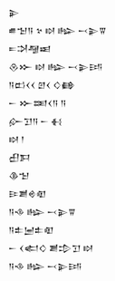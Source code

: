<div class='block'>
<div class='line'>𒉌</div>
<div class='line'>𒌑𒈠𒀀 𒆳 𒊭 𒈗 𒁁𒉌𒐊</div>
<div class='line'>𒋰𒋫𒆷𒀜</div>
<div class='line'>𒊮𒁍 𒊭 𒈗 𒁁𒉌𒅀</div>
<div class='line'>𒀀𒆗𒌋𒌋 𒇻𒌋 𒄭𒂵</div>
<div class='line'>𒀸 𒁍𒌅𒌋𒀀 𒀀</div>
<div class='line'>𒅎𒋛𒀀 𒀸 𒈬</div>
<div class='line'>𒊭 𒁹</div>
<div class='line'>𒌷𒁕</div>
<div class='line'>𒆠𒈠</div>
<div class='line'>𒄿𒋢𒄴𒊏</div>
<div class='line'>𒀀𒈾 𒈗 𒁁𒉌𒐊</div>
<div class='line'>𒀀𒉺𒅁𒉺𒊏</div>
<div class='line'>𒀸 𒌋𒅗𒄭 𒋢𒄠𒋛 𒊭</div>
<div class='line'>𒀀𒈾 𒈗 𒁁𒉌𒅀</div>
</div>